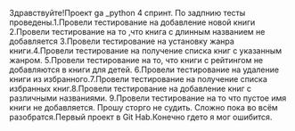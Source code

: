 Здравствуйте!Проект ga _python 4 спринт. По задпнию тесты проведены.1.Провели тестирование на добавление новой книги 2.Провели тестирование на то ,что книга с длинным названием не добавляется 3.Провели тестирование на установку жанра книги.4.Провели тестирование на получение списка книг с указанным жанром. 5.Провели тестирование на то, что книги с рейтингом не добавляются в книги для детей. 6.Провели тестирование на удаление книги из избранного.7.Провели тестирование на получение списка избранных книг.8.Провели тестирование на добавление книг с различными названиями. 9.Провели тестирование на то что пустое имя книги не добавляется. Прошу сторго не судить. Сложно пока во всём разобратся.Первый проект в Git Hab.Конечно гдето я мог ошибится.
